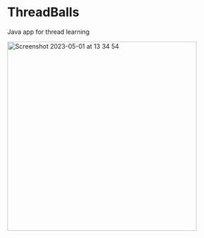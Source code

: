 # ThreadBalls
Java app for thread learning

<img width="430" alt="Screenshot 2023-05-01 at 13 34 54" src="https://user-images.githubusercontent.com/38764169/235441394-70deaa20-6be7-452f-902c-d64c96a2a4df.png">
